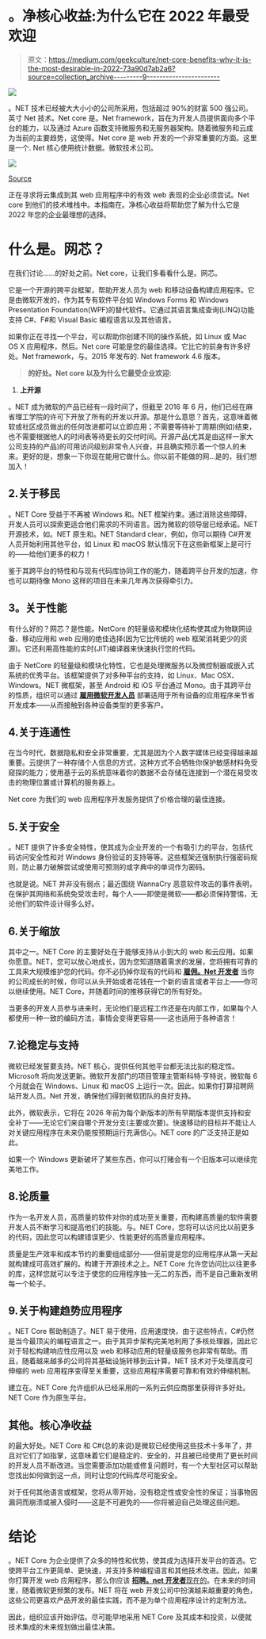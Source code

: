 # 。净核心收益:为什么它在 2022 年最受欢迎

> 原文：<https://medium.com/geekculture/net-core-benefits-why-it-is-the-most-desirable-in-2022-73a90d7ab2a6?source=collection_archive---------9----------------------->

![](img/1172cf1e91ca8d2f195a3209d12da312.png)

。NET 技术已经被大大小小的公司所采用，包括超过 90%的财富 500 强公司。英寸 Net 技术。Net core 是。Net framework，旨在为开发人员提供面向多个平台的能力，以及通过 Azure 函数支持微服务和无服务器架构。随着微服务和云成为当前的主要趋势，这使得。Net core 是 web 开发的一个非常重要的方面。这里是一个. Net 核心使用统计数据。微软技术公司。

![](img/a6a48976a26f9ac5e03ff6b1fa5a59a4.png)

[Source](https://blog.jetbrains.com/dotnet/2020/06/16/developer-ecosystem-2020-key-trends-c/)

正在寻求将云集成到其 web 应用程序中的有效 web 表现的企业必须尝试。Net core 到他们的技术堆栈中。本指南在。净核心收益将帮助您了解为什么它是 2022 年您的企业最理想的选择。

# 什么是。网芯？

在我们讨论……的好处之前。Net core，让我们多看看什么是。网芯。

它是一个开源的跨平台框架，帮助开发人员为 web 和移动设备构建应用程序。它是由微软开发的，作为其专有软件平台如 Windows Forms 和 Windows Presentation Foundation(WPF)的替代软件。它通过其语言集成查询(LINQ)功能支持 C#、F#和 Visual Basic 编程语言以及其他语言。

如果你正在寻找一个平台，可以帮助你创建不同的操作系统，如 Linux 或 Mac OS X 应用程序，然后。Net core 可能是您的最佳选择。它比它的前身有许多好处。Net framework，与。2015 年发布的. Net framework 4.6 版本。

> **的好处。Net core 以及为什么它最受企业欢迎:**

1.  **上开源**

。NET 成为微软的产品已经有一段时间了，但截至 2016 年 6 月，他们已经在麻省理工学院的许可下开放了所有的开发以开源。那是什么意思？首先，这意味着微软或社区成员做出的任何改进都可以立即应用；不需要等待补丁周期(例如)结束，也不需要根据他人的时间表等待更长的交付时间。开源产品(尤其是由这样一家大公司支持的产品)的可用访问级别非常令人兴奋，并且确实预示着一个惊人的未来。更好的是，想象一下你现在能用它做什么。你以前不能做的网…是的，我们想加入！

## 2.关于移民

。NET Core 受益于不再被 Windows 和。NET 框架约束。通过消除这些障碍，开发人员可以探索更适合他们需求的不同语言。因为微软的领导层已经承诺。NET 开源技术，如。NET 原生和。NET Standard clear，例如，你可以期待 C#开发人员开始利用其他平台，如 Linux 和 macOS 默认情况下在这些新框架上是可行的——给他们更多的权力！

鉴于其跨平台的特性和与现有代码库协同工作的能力，随着跨平台开发的加速，你也可以期待像 Mono 这样的项目在未来几年再次获得牵引力。

## **3。关于性能**

有什么好的？网芯？是性能。NetCore 的轻量级和模块化结构使其成为物联网设备、移动应用和 web 应用的绝佳选择(因为它比传统的 web 框架消耗更少的资源)。它还利用高性能的实时(JIT)编译器来快速执行您的代码。

由于 NetCore 的轻量级和模块化特性，它也是处理微服务以及微控制器或嵌入式系统的优秀平台。该框架提供了对多种平台的支持，如 Linux、Mac OSX、Windows。NET 微框架，甚至 Android 和 iOS 平台通过 Mono。由于其跨平台的性质，组织可以通过 [**雇用微软开发人员**](https://www.appsdevpro.com/hire-developers/hire-microsoft-developers.html) 部署适用于所有设备的应用程序来节省开发成本——从而接触到各种设备类型的更多客户。

## 4.关于连通性

在当今时代，数据隐私和安全非常重要，尤其是因为个人数字媒体已经变得越来越重要。云提供了一种存储个人信息的方式，这种方式不会牺牲你保护敏感材料免受窥探的能力；使用基于云的系统意味着你的数据不会存储在连接到一个潜在易受攻击的物理位置或计算机的服务器上。

Net core 为我们的 web 应用程序开发服务提供了价格合理的最佳连接。

## 5.关于安全

。NET 提供了许多安全特性，使其成为企业开发的一个有吸引力的平台，包括代码访问安全性和对 Windows 身份验证的支持等等。这些框架还强制执行强密码规则，防止暴力破解尝试或使用可预测的或字典中的单词作为密码。

也就是说。NET 并非没有弱点；最近围绕 WannaCry 恶意软件攻击的事件表明，在保护其网络和系统免受攻击时，每个人——即使是微软——都必须保持警惕，无论他们的软件设计得多么好。

## 6.关于缩放

其中之一。NET Core 的主要好处在于能够支持从小到大的 web 和云应用。如果你愿意。NET，您可以放心地成长，因为您知道随着需求的发展，您将拥有可靠的工具来大规模维护您的代码。你不必扔掉你现有的代码和 [**雇佣。Net 开发者**](https://www.appsdevpro.com/hire-developers/hire-asp-dotnet-developers.html) 当你的公司成长的时候，你可以从头开始或者花钱在一个新的语言或者平台上——你可以继续使用。NET Core，并随着时间的推移获得它的所有好处。

当更多的开发人员参与进来时，无论他们是远程工作还是在内部工作，如果每个人都使用一种一致的编码方法，事情会变得更容易——这也适用于各种语言！

## 7.论稳定与支持

微软已经发誓要支持。NET 核心，提供任何其他平台都无法比拟的稳定性。Microsoft 将向发送更新。微软开发部门的项目管理主管斯科特·亨特说，微软每 6 个月就会在 Windows、Linux 和 macOS 上运行一次。因此，如果你打算招聘网站开发人员。Net 开发，确保他们得到微软团队的良好支持。

此外，微软表示，它将在 2026 年前为每个新版本的所有早期版本提供支持和安全补丁——无论它们来自哪个开发分支(主要或次要)。快速移动的目标并不能让人对关键应用程序在未来仍能按预期运行充满信心。NET core 的广泛支持正是如此。

如果一个 Windows 更新破坏了某些东西，你可以打赌会有一个旧版本可以继续完美地工作。

## 8.论质量

作为一名开发人员，高质量的软件对你的成功至关重要，而构建高质量的软件需要开发人员不断学习和提高他们的技能。与。NET Core，您将可以访问比以前更多的代码，因此您可以构建错误更少、性能更好的高质量应用程序。

质量是生产效率和成本节约的重要组成部分——但前提是您的应用程序从第一天起就构建成可高效扩展的。构建于开源技术之上。NET Core 允许您访问比以往更多的库，这样您就可以专注于使您的应用程序独一无二的东西，而不是自己重新发明每一个轮子。

## 9.关于构建趋势应用程序

。NET Core 帮助制造了。NET 易于使用，应用速度快，由于这些特点，C#仍然是当今最顶尖的编程语言之一。由于其异步架构完美地利用了多核处理器，因此它对于轻松构建响应性应用以及 web 和移动应用的轻量级服务也非常有帮助。而且，随着越来越多的公司将其基础设施转移到云计算。NET 技术对于处理高度可伸缩的 web 应用程序变得至关重要，这些应用程序需要可靠和有效的伸缩机制。

建立在。NET Core 允许组织从已经采用的一系列云供应商那里获得许多好处。NET Core 作为原生平台。

## 其他。核心净收益

的最大好处。NET Core 和 C#(总的来说)是微软已经使用这些技术十多年了，并且对它们了如指掌，这意味着它们是稳定的、安全的，并且被已经使用了更长时间的开发人员不断改进。当您需要添加功能或修复问题时，有一个大型社区可以帮助您找出如何做到这一点，同时让您的代码库尽可能安全。

对于任何其他语言或框架，您将从零开始，没有稳定性或安全性的保证；当事物因漏洞而崩溃或被入侵时——这是不可避免的——你将被迫自己处理这些问题。

# 结论

。NET Core 为企业提供了众多的特性和优势，使其成为选择开发平台的首选。它使跨平台工作更简单、更快速，并支持多种编程语言和其他技术改进。因此，如果你打算开发 web 应用程序，那么你应该 [**招聘。net 开发者**现在的](https://www.appsdevpro.com/hire-developers/hire-asp-dotnet-developers.html)。在未来的时间里，随着微软更频繁的发布。NET 将在 web 开发公司中扮演越来越重要的角色，这些公司更喜欢产品开发的最佳实践，而不是为单个应用程序设计的定制方法。

因此，组织应该开始评估。尽可能早地采用 NET Core 及其成本和投资，以便就技术集成的未来规划做出最佳决策。